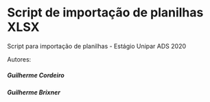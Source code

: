 # Script de importação de planilhas XLSX
Script para importação de planilhas - Estágio Unipar ADS 2020

Autores:

<h5>Guilherme Cordeiro</h5>
<h5>Guilherme Brixner</h5>
